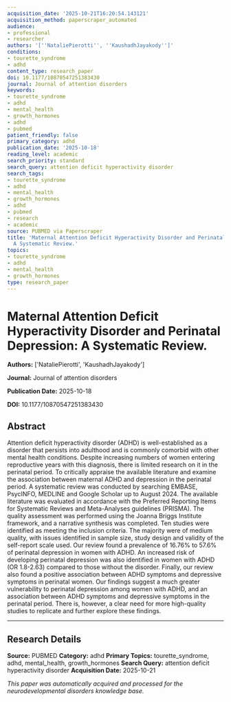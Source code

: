 ```yaml
---
acquisition_date: '2025-10-21T16:20:54.143121'
acquisition_method: paperscraper_automated
audience:
- professional
- researcher
authors: '[''NataliePierotti'', ''KaushadhJayakody'']'
conditions:
- tourette_syndrome
- adhd
content_type: research_paper
doi: 10.1177/10870547251383430
journal: Journal of attention disorders
keywords:
- tourette_syndrome
- adhd
- mental_health
- growth_hormones
- adhd
- pubmed
patient_friendly: false
primary_category: adhd
publication_date: '2025-10-18'
reading_level: academic
search_priority: standard
search_query: attention deficit hyperactivity disorder
search_tags:
- tourette_syndrome
- adhd
- mental_health
- growth_hormones
- adhd
- pubmed
- research
- academic
source: PUBMED via Paperscraper
title: 'Maternal Attention Deficit Hyperactivity Disorder and Perinatal Depression:
  A Systematic Review.'
topics:
- tourette_syndrome
- adhd
- mental_health
- growth_hormones
type: research_paper
---
```


# Maternal Attention Deficit Hyperactivity Disorder and Perinatal Depression: A Systematic Review.

**Authors:** ['NataliePierotti', 'KaushadhJayakody']

**Journal:** Journal of attention disorders

**Publication Date:** 2025-10-18

**DOI:** 10.1177/10870547251383430

## Abstract

Attention deficit hyperactivity disorder (ADHD) is well-established as a disorder that persists into adulthood and is commonly comorbid with other mental health conditions. Despite increasing numbers of women entering reproductive years with this diagnosis, there is limited research on it in the perinatal period. To critically appraise the available literature and examine the association between maternal ADHD and depression in the perinatal period. A systematic review was conducted by searching EMBASE, PsycINFO, MEDLINE and Google Scholar up to August 2024. The available literature was evaluated in accordance with the Preferred Reporting Items for Systematic Reviews and Meta-Analyses guidelines (PRISMA). The quality assessment was performed using the Joanna Briggs Institute framework, and a narrative synthesis was completed. Ten studies were identified as meeting the inclusion criteria. The majority were of medium quality, with issues identified in sample size, study design and validity of the self-report scale used. Our review found a prevalence of 16.76% to 57.6% of perinatal depression in women with ADHD. An increased risk of developing perinatal depression was also identified in women with ADHD (OR 1.8-2.63) compared to those without the disorder. Finally, our review also found a positive association between ADHD symptoms and depressive symptoms in perinatal women. Our findings suggest a much greater vulnerability to perinatal depression among women with ADHD, and an association between ADHD symptoms and depressive symptoms in the perinatal period. There is, however, a clear need for more high-quality studies to replicate and further explore these findings.

---

## Research Details

**Source:** PUBMED
**Category:** adhd
**Primary Topics:** tourette_syndrome, adhd, mental_health, growth_hormones
**Search Query:** attention deficit hyperactivity disorder
**Acquisition Date:** 2025-10-21

*This paper was automatically acquired and processed for the neurodevelopmental disorders knowledge base.*
